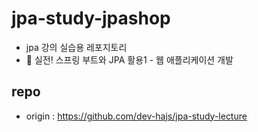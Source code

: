 # jpa-study-jpashop
* jpa 강의 실습용 레포지토리
* 🧩 실전! 스프링 부트와 JPA 활용1 - 웹 애플리케이션 개발

## repo
* origin : https://github.com/dev-hajs/jpa-study-lecture
